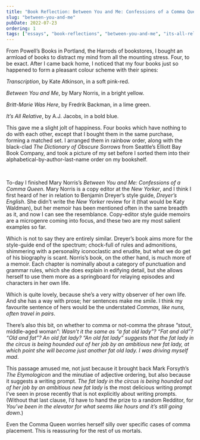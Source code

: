 ```yaml
---
title: "Book Reflection: Between You and Me: Confessions of a Comma Queen"
slug: "between-you-and-me"
pubDate: 2022-07-23
ordering: 1
tags: ["essays", "book-reflections", "between-you-and-me", "its-all-relative", "powells-books", "grammar"]
---
```


<span class="small-caps">From Powell’s Books in Portland</span>, the Harrods of bookstores, I bought an armload of books to distract my mind from all the mounting stress. Four, to be exact. After I came back home, I noticed that my four books just so happened to form a pleasant colour scheme with their spines:

_Transcription_, by Kate Atkinson, in a soft pink-red.

_Between You and Me_, by Mary Norris, in a bright yellow.

_Britt-Marie Was Here_, by Fredrik Backman, in a lime green.

_It’s All Relative_, by A.J. Jacobs, in a bold blue.

This gave me a slight jolt of happiness. Four books which have nothing to do with each other, except that I bought them in the same purchase, forming a matched set. I arranged them in rainbow order, along with the black-clad _The Dictionary of Obscure Sorrows_ from Seattle’s Elliott Bay Book Company, and took a picture of my set before I sorted them into their alphabetical-by-author-last-name order on my bookshelf.

<br />

To-day I finished Mary Norris’s _Between You and Me: Confessions of a Comma Queen_. Mary Norris is a copy editor at the _New Yorker_, and I think I first heard of her in relation to Benjamin Dreyer’s style guide, _Dreyer’s English_. She didn’t write the _New Yorker_ review for it (that would be Katy Waldman), but her memoir has been mentioned often in the same breadth as it, and now I can see the resemblance. Copy-editor style guide memoirs are a microgenre coming into focus, and these two are my most salient examples so far.

Which is not to say they are entirely similar. Dreyer’s book aims more for the style-guide end of the spectrum; chock-full of rules and admonitions, shimmering with a personality iconoclastic and erudite, but what we do get of his biography is scant. Norris’s book, on the other hand, is much more of a memoir. Each chapter is nominally about a category of punctuation and grammar rules, which she does explain in edifying detail, but she allows herself to use them more as a springboard for relaying episodes and characters in her own life.

Which is quite lovely, because she’s a very witty observer of her own life. And she has a way with prose; her sentences make me smile. I think my favourite sentence of hers would be the understated _Commas, like nuns, often travel in pairs_.

There’s also this bit, on whether to comma or not-comma the phrase “stout, middle-aged woman”: _Wasn’t it the same as “a fat old lady”? “Fat and old”? “Old and fat”? An old fat lady? “An old fat lady” suggests that the fat lady in the circus is being hounded out of her job by an ambitious new fat lady, at which point she will become just another fat old lady. I was driving myself mad_.

This passage amused me, not just because it brought back Mark Forsyth’s _The Etymologicon_ and the minutiae of adjective ordering, but also because it suggests a writing prompt. _The fat lady in the circus is being hounded out of her job by an ambitious new fat lady_ is the most delicious writing prompt I’ve seen in prose recently that is not explicitly about writing prompts. (Without that last clause, I’d have to hand the prize to a random Redditor, for _You’ve been in the elevator for what seems like hours and it’s still going down_.)

Even the Comma Queen worries herself silly over specific cases of comma placement. This is reassuring for the rest of us mortals.